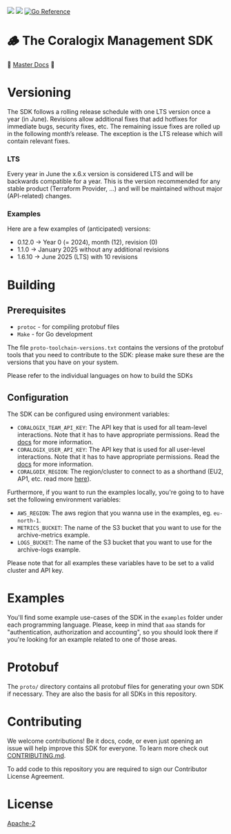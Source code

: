 [![](https://img.shields.io/crates/v/cx-sdk)](https://crates.io/crates/cx-sdk)
![](https://img.shields.io/crates/dv/cx-sdk)
[![Go Reference](https://pkg.go.dev/badge/github.com/coralogix/coralogix-management-sdk.svg)](https://pkg.go.dev/github.com/coralogix/coralogix-management-sdk)

# 🪵 The Coralogix Management SDK 

🌟 [Master Docs](https://coralogix.github.io/coralogix-management-sdk) 🌟

# Versioning

The SDK follows a rolling release schedule with one LTS version once a year (in June). Revisions allow additional fixes that add hotfixes for immediate bugs, security fixes, etc. The remaining issue fixes are rolled up in the following month’s release. The exception is the LTS release which will contain relevant fixes. 

### LTS

Every year in June the x.6.x version is considered LTS and will be backwards compatible for a year. This is the version recommended for any stable product (Terraform Provider, …) and will be maintained without major (API-related) changes.

### Examples

Here are a few examples of (anticipated) versions:

- 0.12.0 → Year 0 (= 2024), month (12), revision (0)
- 1.1.0 → January 2025 without any additional revisions
- 1.6.10 → June 2025 (LTS) with 10 revisions

# Building

## Prerequisites

- `protoc` - for compiling protobuf files
- `Make` - for Go development

The file `proto-toolchain-versions.txt` contains the versions of the protobuf tools that you need to contribute to the SDK: please make sure these are the versions that you have on your system.

Please refer to the individual languages on how to build the SDKs

## Configuration

The SDK can be configured using environment variables:

- `CORALOGIX_TEAM_API_KEY`: The API key that is used for all team-level interactions. Note that it has to have appropriate permissions. Read the [docs](https://coralogix.com/docs/api-keys/) for more information.
- `CORALOGIX_USER_API_KEY`: The API key that is used for all user-level interactions. Note that it has to have appropriate permissions. Read the [docs](https://coralogix.com/docs/api-keys/) for more information.
- `CORALGOIX_REGION`: The region/cluster to connect to as a shorthand (EU2, AP1, etc. read more [here](https://coralogix.com/docs/coralogix-domain/)). 

Furthermore, if you want to run the examples locally, you're going to to have set the following environment variables:
- `AWS_REGION`: The aws region that you wanna use in the examples, eg. `eu-north-1`.
- `METRICS_BUCKET`: The name of the S3 bucket that you want to use for the archive-metrics example.
- `LOGS_BUCKET`: The name of the S3 bucket that you want to use for the archive-logs example.

Please note that for all examples these variables have to be set to a valid cluster and API key.

# Examples
You'll find some example use-cases of the SDK in the `examples` folder under each programming language. Please, keep in mind that `aaa` stands for "authentication, authorization and accounting", so you should look there if you're looking for an example related to one of those areas.

# Protobuf

The `proto/` directory contains all protobuf files for generating your own SDK if necessary. They are also the basis for all SDKs in this repository. 

# Contributing

We welcome contributions! Be it docs, code, or even just opening an issue will help improve this SDK for everyone. To learn more check out [CONTRIBUTING.md](). 

To add code to this repository you are required to sign our Contributor License Agreement. 

# License

[Apache-2](LICENSE)
